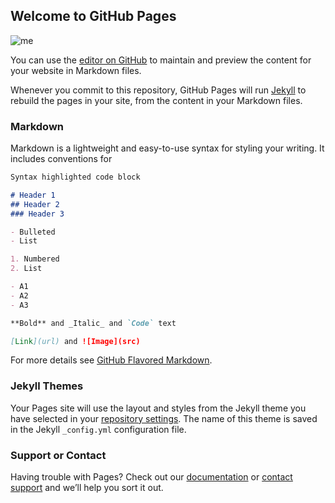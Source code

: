 ## Welcome to GitHub Pages

![me](https://user-images.githubusercontent.com/38883503/39476046-25408480-4d4a-11e8-9dbd-df474a1c3af9.jpg)

<a target="_blank" href="https://user-images.githubusercontent.com/38883503/39476046-25408480-4d4a-11e8-9dbd-df474a1c3af9.jpg">
<imag width="350" alt="My title" src="https://user-images.githubusercontent.com/38883503/39476046-25408480-4d4a-11e8-9dbd-df474a1c3af9.jpg"/></a>

You can use the [editor on GitHub](https://github.com/gangelon/gangelon.github.io/edit/master/README.md) to maintain and preview the content for your website in Markdown files.

Whenever you commit to this repository, GitHub Pages will run [Jekyll](https://jekyllrb.com/) to rebuild the pages in your site, from the content in your Markdown files.

### Markdown

Markdown is a lightweight and easy-to-use syntax for styling your writing. It includes conventions for

```markdown
Syntax highlighted code block

# Header 1
## Header 2
### Header 3

- Bulleted
- List

1. Numbered
2. List

- A1
- A2
- A3

**Bold** and _Italic_ and `Code` text

[Link](url) and ![Image](src)
```

For more details see [GitHub Flavored Markdown](https://guides.github.com/features/mastering-markdown/).

### Jekyll Themes

Your Pages site will use the layout and styles from the Jekyll theme you have selected in your [repository settings](https://github.com/gangelon/gangelon.github.io/settings). The name of this theme is saved in the Jekyll `_config.yml` configuration file.

### Support or Contact

Having trouble with Pages? Check out our [documentation](https://help.github.com/categories/github-pages-basics/) or [contact support](https://github.com/contact) and we’ll help you sort it out.
